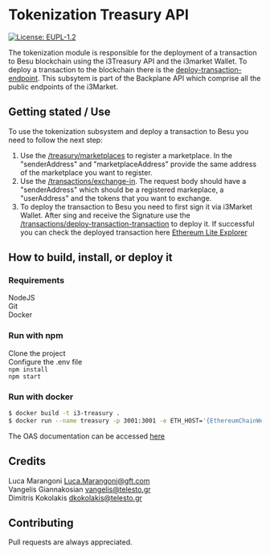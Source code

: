 # Tokenization Treasury API
[![License: EUPL-1.2](https://img.shields.io/badge/license-EUPL--1.2-blue.svg)](LICENCE.md)

The tokenization module is responsible for the deployment of a transaction to Besu blockchain using the i3Treasury API and the i3market Wallet. To deploy a transaction to the blockchain there is the [deploy-transaction-endpoint](http://localhost:3001/api-docs/#/TokenizerController/post_api_v1_treasury_transactions_deploy_signed_transaction). This subsytem is part of the Backplane API which comprise all the public endpoints of the i3Market.

## Getting stated / Use

To use the tokenization subsystem and deploy a transaction to Besu you need to follow the next step:
1. Use the [/treasury/marketplaces](http://localhost:3001/api-docs/#/TokenizerController/post_api_v1_treasury_marketplaces) to register a marketplace. In the "senderAddress" and "marketplaceAddress" provide the same address of the marketplace you want to register.
2. Use the [/transactions/exchange-in](http://localhost:3001/api-docs/#/TokenizerController/post_api_v1_treasury_transactions_exchange_in). The request body should have a "senderAddress" which should be a registered markeplace, a "userAddress" and the tokens that you want to exchange.
3. To deploy the transaction to Besu you need to first sign it via i3Market Wallet. After sing and receive the Signature use the [/transactions/deploy-transaction-transaction](http://localhost:3001/api-docs/#/TokenizerController/post_api_v1_treasury_transactions_deploy_signed_transaction) to deploy it. If successful you can check the deployed transaction here [Ethereum Lite Explorer](http://95.211.3.244:8547/)

## How to build, install, or deploy it

### Requirements
NodeJS\
Git\
Docker

### Run with npm
Clone the project\
Configure the .env file\
```npm install```\
```npm start```
### Run with docker
```bash
$ docker build -t i3-treasury .
$ docker run --name treasury -p 3001:3001 -e ETH_HOST='{EthereumChainWebsocketHost}' -e CONTRACT_ADDRESS='{CONTRACT_ADDRESS}' -e WEBHOOK='{WEBHOOK}' -e PORT=3001 i3-treasury
```


The OAS documentation can be accessed [here](http://localhost:3001/api-docs/)

## Credits

Luca Marangoni Luca.Marangoni@gft.com\
Vangelis Giannakosian vangelis@telesto.gr\
Dimitris Kokolakis dkokolakis@telesto.gr

## Contributing

Pull requests are always appreciated.
